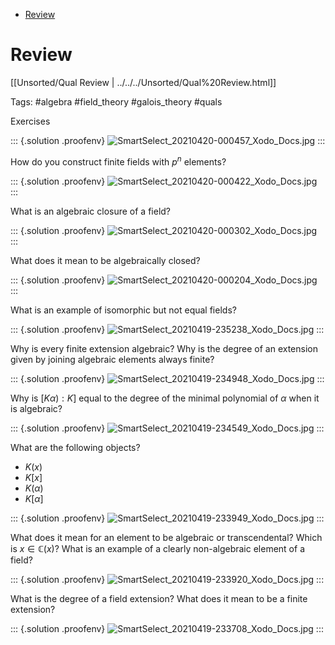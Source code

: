 -   [Review](#review)














Review
======

[[Unsorted/Qual Review | ../../../Unsorted/Qual%20Review.html]]

Tags: \#algebra \#field_theory \#galois_theory \#quals

Exercises

::: {.solution .proofenv}
![SmartSelect_20210420-000457_Xodo_Docs.jpg](Projects/Quals/Algebra/image/SmartSelect_20210420-000457_Xodo_Docs.jpg)
:::

How do you construct finite fields with $p^n$ elements?

::: {.solution .proofenv}
![SmartSelect_20210420-000422_Xodo_Docs.jpg](Projects/Quals/Algebra/image/SmartSelect_20210420-000422_Xodo_Docs.jpg)
:::

What is an algebraic closure of a field?

::: {.solution .proofenv}
![SmartSelect_20210420-000302_Xodo_Docs.jpg](Projects/Quals/Algebra/image/SmartSelect_20210420-000302_Xodo_Docs.jpg)
:::

What does it mean to be algebraically closed?

::: {.solution .proofenv}
![SmartSelect_20210420-000204_Xodo_Docs.jpg](Projects/Quals/Algebra/image/SmartSelect_20210420-000204_Xodo_Docs.jpg)
:::

What is an example of isomorphic but not equal fields?

::: {.solution .proofenv}
![SmartSelect_20210419-235238_Xodo_Docs.jpg](Projects/Quals/Algebra/image/SmartSelect_20210419-235238_Xodo_Docs.jpg)
:::

Why is every finite extension algebraic? Why is the degree of an extension given by joining algebraic elements always finite?

::: {.solution .proofenv}
![SmartSelect_20210419-234948_Xodo_Docs.jpg](Projects/Quals/Algebra/image/SmartSelect_20210419-234948_Xodo_Docs.jpg)
:::

Why is $[K\alpha): K]$ equal to the degree of the minimal polynomial of $\alpha$ when it is algebraic?

::: {.solution .proofenv}
![SmartSelect_20210419-234549_Xodo_Docs.jpg](Projects/Quals/Algebra/image/SmartSelect_20210419-234549_Xodo_Docs.jpg)
:::

What are the following objects?

-   $K(x)$
-   $K[x]$
-   $K( \alpha)$
-   $K[ \alpha]$

::: {.solution .proofenv}
![SmartSelect_20210419-233949_Xodo_Docs.jpg](Projects/Quals/Algebra/image/SmartSelect_20210419-233949_Xodo_Docs.jpg)
:::

What does it mean for an element to be algebraic or transcendental? Which is $x\in {\mathbb{C}}(x)$? What is an example of a clearly non-algebraic element of a field?

::: {.solution .proofenv}
![SmartSelect_20210419-233920_Xodo_Docs.jpg](Projects/Quals/Algebra/image/SmartSelect_20210419-233920_Xodo_Docs.jpg)
:::

What is the degree of a field extension? What does it mean to be a finite extension?

::: {.solution .proofenv}
![SmartSelect_20210419-233708_Xodo_Docs.jpg](Projects/Quals/Algebra/image/SmartSelect_20210419-233708_Xodo_Docs.jpg)
:::
